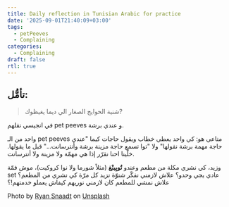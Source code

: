 ```yaml
---
title: Daily reflection in Tunisian Arabic for practice
date: '2025-09-01T21:40:09+03:00'
tags:
  - petPeeves
  - Complaining
categories:
  - Complaining
draft: false
rtl: true
---
```


## تأمُّل:
> شنية الحوايج الصغار الي ديما يغيظوك? 

في انجيسي نقلهم pet peeves و عندي برشة.

واحد من الـ pet peeves متاعي هو: كي واحد يعطي خطاب ويقول حاجات كيما "عندي حاجة مهمة برشة نقولها" ولا "توا تسمع حاجة مزينة برشة وأنترسانت..." قبل ما يقولها. خلّينا احنا نقرّر إذا هي مهمّة ولا مزينة ولا أنترسانت.

وزيد، كي نشري مكلة من مطعم وعندو **تُوبِينْغ** (مثلاً شورما ولا نوا كروكيت)، موش فمّة set عادي يجي وحدو؟ علاش لازمني نفكّر شنوّة نزيد كل مرّة كي نشري من المطعم؟ علاش نمشي للمطعم كان لازمني نوريهم كيفاش يعملو خدمتهم!؟

Photo by [Ryan Snaadt](https://unsplash.com/@ryansnaadt?utm_content=creditCopyText&utm_medium=referral&utm_source=unsplash) on [Unsplash](https://unsplash.com/photos/man-in-white-and-blue-crew-neck-t-shirt-_LZbDkRaedE?utm_content=creditCopyText&utm_medium=referral&utm_source=unsplash)
      
